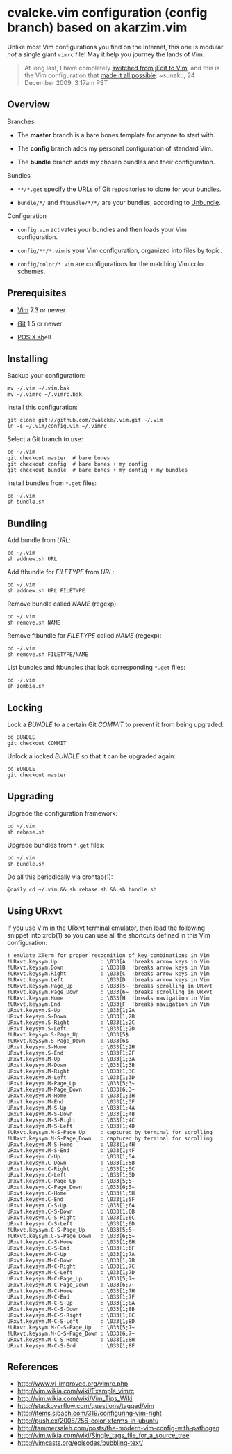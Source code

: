 # cvalcke.vim configuration (config branch) based on akarzim.vim

Unlike most Vim configurations you find on the Internet, this one is modular:
*not* a single giant `vimrc` file!  May it help you journey the lands of Vim.

> At long last, I have completely [switched from jEdit to Vim][1],
> and this is the Vim configuration that [made it all possible][2].
> ~sunaku, 24 December 2009, 3:17am PST

[1]: http://snk.tuxfamily.org/log/switching-from-jedit-to-vim.html
[2]: http://snk.tuxfamily.org/log/vim-script-management-system.html

## Overview

Branches

* The **master** branch is a bare bones template for anyone to start with.

* The **config** branch adds my personal configuration of standard Vim.

* The **bundle** branch adds my chosen bundles and their configuration.

Bundles

* `**/*.get` specify the URLs of Git repositories to clone for your bundles.

* `bundle/*/` and `ftbundle/*/*/` are your bundles, according to [Unbundle].

Configuration

* `config.vim` activates your bundles and then loads your Vim configuration.

* `config/**/*.vim` is your Vim configuration, organized into files by topic.

* `config/color/*.vim` are configurations for the matching Vim color schemes.

## Prerequisites

* [Vim](http://www.vim.org/) 7.3 or newer

* [Git](http://git-scm.com/) 1.5 or newer

* [POSIX sh](http://pubs.opengroup.org/onlinepubs/009695399/utilities/sh.html)ell

[Unbundle]: https://github.com/sunaku/vim-unbundle

## Installing

Backup your configuration:

    mv ~/.vim ~/.vim.bak
    mv ~/.vimrc ~/.vimrc.bak

Install this configuration:

    git clone git://github.com/cvalcke/.vim.git ~/.vim
    ln -s ~/.vim/config.vim ~/.vimrc

Select a Git branch to use:

    cd ~/.vim
    git checkout master  # bare bones
    git checkout config  # bare bones + my config
    git checkout bundle  # bare bones + my config + my bundles

Install bundles from `*.get` files:

    cd ~/.vim
    sh bundle.sh

## Bundling

Add bundle from *URL*:

    cd ~/.vim
    sh addnew.sh URL

Add ftbundle for *FILETYPE* from *URL*:

    cd ~/.vim
    sh addnew.sh URL FILETYPE

Remove bundle called *NAME* (regexp):

    cd ~/.vim
    sh remove.sh NAME

Remove ftbundle for *FILETYPE* called *NAME* (regexp):

    cd ~/.vim
    sh remove.sh FILETYPE/NAME

List bundles and ftbundles that lack corresponding `*.get` files:

    cd ~/.vim
    sh zombie.sh

## Locking

Lock a *BUNDLE* to a certain Git *COMMIT* to prevent it from being upgraded:

    cd BUNDLE
    git checkout COMMIT

Unlock a locked *BUNDLE* so that it can be upgraded again:

    cd BUNDLE
    git checkout master

## Upgrading

Upgrade the configuration framework:

    cd ~/.vim
    sh rebase.sh

Upgrade bundles from `*.get` files:

    cd ~/.vim
    sh bundle.sh

Do all this periodically via crontab(1):

    @daily cd ~/.vim && sh rebase.sh && sh bundle.sh

## Using URxvt

If you use Vim in the URxvt terminal emulator, then load the following
snippet into xrdb(1) so you can use all the shortcuts defined in this
Vim configuration:

    ! emulate XTerm for proper recognition of key combinations in Vim
    !URxvt.keysym.Up              : \033[A  !breaks arrow keys in Vim
    !URxvt.keysym.Down            : \033[B  !breaks arrow keys in Vim
    !URxvt.keysym.Right           : \033[C  !breaks arrow keys in Vim
    !URxvt.keysym.Left            : \033[D  !breaks arrow keys in Vim
    !URxvt.keysym.Page_Up         : \033[5~ !breaks scrolling in URxvt
    !URxvt.keysym.Page_Down       : \033[6~ !breaks scrolling in URxvt
    !URxvt.keysym.Home            : \033[H  !breaks navigation in Vim
    !URxvt.keysym.End             : \033[F  !breaks navigation in Vim
    URxvt.keysym.S-Up             : \033[1;2A
    URxvt.keysym.S-Down           : \033[1;2B
    URxvt.keysym.S-Right          : \033[1;2C
    URxvt.keysym.S-Left           : \033[1;2D
    !URxvt.keysym.S-Page_Up       : \033[5$
    !URxvt.keysym.S-Page_Down     : \033[6$
    URxvt.keysym.S-Home           : \033[1;2H
    URxvt.keysym.S-End            : \033[1;2F
    URxvt.keysym.M-Up             : \033[1;3A
    URxvt.keysym.M-Down           : \033[1;3B
    URxvt.keysym.M-Right          : \033[1;3C
    URxvt.keysym.M-Left           : \033[1;3D
    URxvt.keysym.M-Page_Up        : \033[5;3~
    URxvt.keysym.M-Page_Down      : \033[6;3~
    URxvt.keysym.M-Home           : \033[1;3H
    URxvt.keysym.M-End            : \033[1;3F
    URxvt.keysym.M-S-Up           : \033[1;4A
    URxvt.keysym.M-S-Down         : \033[1;4B
    URxvt.keysym.M-S-Right        : \033[1;4C
    URxvt.keysym.M-S-Left         : \033[1;4D
    !URxvt.keysym.M-S-Page_Up     : captured by terminal for scrolling
    !URxvt.keysym.M-S-Page_Down   : captured by terminal for scrolling
    URxvt.keysym.M-S-Home         : \033[1;4H
    URxvt.keysym.M-S-End          : \033[1;4F
    URxvt.keysym.C-Up             : \033[1;5A
    URxvt.keysym.C-Down           : \033[1;5B
    URxvt.keysym.C-Right          : \033[1;5C
    URxvt.keysym.C-Left           : \033[1;5D
    URxvt.keysym.C-Page_Up        : \033[5;5~
    URxvt.keysym.C-Page_Down      : \033[6;5~
    URxvt.keysym.C-Home           : \033[1;5H
    URxvt.keysym.C-End            : \033[1;5F
    URxvt.keysym.C-S-Up           : \033[1;6A
    URxvt.keysym.C-S-Down         : \033[1;6B
    URxvt.keysym.C-S-Right        : \033[1;6C
    URxvt.keysym.C-S-Left         : \033[1;6D
    !URxvt.keysym.C-S-Page_Up     : \033[5;5~
    !URxvt.keysym.C-S-Page_Down   : \033[6;5~
    URxvt.keysym.C-S-Home         : \033[1;6H
    URxvt.keysym.C-S-End          : \033[1;6F
    URxvt.keysym.M-C-Up           : \033[1;7A
    URxvt.keysym.M-C-Down         : \033[1;7B
    URxvt.keysym.M-C-Right        : \033[1;7C
    URxvt.keysym.M-C-Left         : \033[1;7D
    URxvt.keysym.M-C-Page_Up      : \033[5;7~
    URxvt.keysym.M-C-Page_Down    : \033[6;7~
    URxvt.keysym.M-C-Home         : \033[1;7H
    URxvt.keysym.M-C-End          : \033[1;7F
    URxvt.keysym.M-C-S-Up         : \033[1;8A
    URxvt.keysym.M-C-S-Down       : \033[1;8B
    URxvt.keysym.M-C-S-Right      : \033[1;8C
    URxvt.keysym.M-C-S-Left       : \033[1;8D
    !URxvt.keysym.M-C-S-Page_Up   : \033[5;7~
    !URxvt.keysym.M-C-S-Page_Down : \033[6;7~
    URxvt.keysym.M-C-S-Home       : \033[1;8H
    URxvt.keysym.M-C-S-End        : \033[1;8F

## References

* http://www.vi-improved.org/vimrc.php
* http://vim.wikia.com/wiki/Example_vimrc
* http://vim.wikia.com/wiki/Vim_Tips_Wiki
* http://stackoverflow.com/questions/tagged/vim
* http://items.sjbach.com/319/configuring-vim-right
* http://push.cx/2008/256-color-xterms-in-ubuntu
* http://tammersaleh.com/posts/the-modern-vim-config-with-pathogen
* http://vim.wikia.com/wiki/Single_tags_file_for_a_source_tree
* http://vimcasts.org/episodes/bubbling-text/

